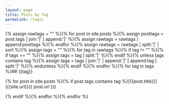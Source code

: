 ```yaml
---
layout: page
title: Posts by Tag
permalink: /tags/
---
```


{% assign rawtags = "" %}{% for post in site.posts %}{% assign posttags = post.tags | join:'|' | append:'|' %}{% assign rawtags = rawtags | append:posttags %}{% endfor %}{% assign rawtags = rawtags | split:'|' | sort %}{% assign tags = "" %}{% for tag in rawtags %}{% if tag != "" %}{% if tags == "" %}{% assign tags = tag | split:'|' %}{% endif %}{% unless tags contains tag %}{% assign tags = tags | join:'|' | append:'|' | append:tag | split:'|' %}{% endunless %}{% endif %}{% endfor %}{% for tag in tags %}## {{tag}}

{% for post in site.posts %}{% if post.tags contains tag %}[{{post.title}}]({{site.url}}{{ post.url }})

{% endif %}{% endfor %}{% endfor %}


